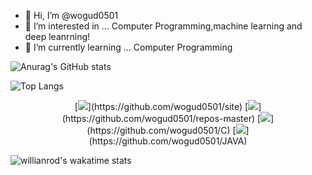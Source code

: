 - 👋 Hi, I’m @wogud0501
- 👀 I’m interested in ... Computer Programming,machine learning and deep leanrning!
- 🌱 I’m currently learning ... Computer Programming

![Anurag's GitHub stats](https://github-readme-stats.vercel.app/api?username=wogud0501&count_private=true&show_icons=true&theme=cobalt)

![Top Langs](https://github-readme-stats.vercel.app/api/top-langs/?username=wogud0501&theme=cobalt&layout=compact)

<div align = center>
[<img src="https://github-readme-stats.vercel.app/api/pin/?username=wogud0501&repo=site&show_owner=true">](https://github.com/wogud0501/site)  
[<img src="https://github-readme-stats.vercel.app/api/pin/?username=wogud0501&repo=repos-master&show_owner=true">](https://github.com/wogud0501/repos-master)  
[<img src="https://github-readme-stats.vercel.app/api/pin/?username=wogud0501&repo=C&show_owner=true">](https://github.com/wogud0501/C)  
[<img src="https://github-readme-stats.vercel.app/api/pin/?username=wogud0501&repo=JAVA&show_owner=true">](https://github.com/wogud0501/JAVA)  
</div>

![willianrod's wakatime stats](https://github-readme-stats.vercel.app/api/wakatime?username=pjh5338)
